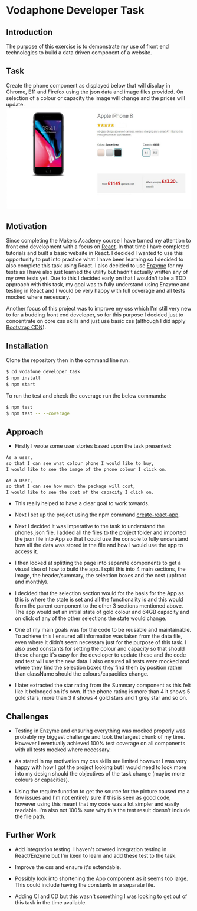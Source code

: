 # Vodaphone Developer Task

## Introduction

The purpose of this exercise is to demonstrate my use of front end technologies to build a data driven component of a website.  

## Task

Create the phone component as displayed below that will display in Chrome, E11 and Firefox using the json data and image files provided.  On selection of a colour or capacity the image will change and the prices will update.
![goal](./src/components/images/page.jpeg)

## Motivation

Since completing the Makers Academy course I have turned my attention to front end development with a focus on [React](https://reactjs.org/).  In that time I have completed tutorials and built a basic website in React.  I decided I wanted to use this opportunity to put into practice what I have been learning so I decided to also complete this task using React.  I also decided to use [Enzyme](https://github.com/airbnb/enzyme) for my tests as I have also just learned the utility but hadn't actually written any of my own tests yet.  Due to this I decided early on that I wouldn't take a TDD approach with this task, my goal was to fully understand using Enzyme and testing in React and I would be very happy with full coverage and all tests mocked where necessary.

Another focus of this project was to improve my css which I'm still very new to for a budding front end developer, so for this purpose I decided just to concentrate on core css skills and just use basic css (although I did apply [Bootstrap CDN](https://getbootstrap.com/docs/3.3/getting-started/)).


## Installation

Clone the repository then in the command line run:

```bash
$ cd vodafone_developer_task
$ npm install
$ npm start
```

To run the test and check the coverage run the below commands:

```bash
$ npm test
$ npm test -- --coverage
```

## Approach
- Firstly I wrote some user stories based upon the task presented:

```
As a user,
so that I can see what colour phone I would like to buy,
I would like to see the image of the phone colour I click on.
```
```
As a User,
so that I can see how much the package will cost,
I would like to see the cost of the capacity I click on.
```

- This really helped to have a clear goal to work towards.

- Next I set up the project using the npm command [create-react-app](https://www.npmjs.com/package/create-react-app).

- Next I decided it was imperative to the task to understand the phones.json file.  I added all the files to the project folder and imported the json file into App so that I could use the console to fully understand how all the data was stored in the file and how I would use the app to access it.

- I then looked at splitting the page into separate components to get a visual idea of how to build the app.  I split this into 4 main sections, the image, the header/summary, the selection boxes and the cost (upfront and monthly).

- I decided that the selection section would for the basis for the App as this is where the state is set and all the functionality is and this would form the parent component to the other 3 sections mentioned above.  The app would set an initial state of gold colour and 64GB capacity and on click of any of the other selections the state would change.

- One of my main goals was for the code to be reusable and maintainable.  To achieve this I ensured all  information was taken from the data file, even where it didn't seem necessary just for the purpose of this task.  I also used constants for setting the colour and capacity so that should these change it's easy for the developer to update these and the code and test will use the new data.  I also ensured all tests were mocked and where they find the selection boxes they find them by position rather than className should the colours/capacities change.

- I later extracted the star rating from the Summary component as this felt like it belonged on it's own.  If the phone rating is more than 4 it shows 5 gold stars, more than 3 it shows 4 gold stars and 1 grey star and so on.

## Challenges

- Testing in Enzyme and ensuring everything was mocked properly was probably my biggest challenge and took the largest chunk of my time.  However I eventually achieved 100% test coverage on all components with all tests mocked where necessary.

- As stated in my motivation my css skills are limited however I was very happy with how I got the project looking but I would need to look more into my design should the objectives of the task change (maybe more colours or capacities).

- Using the require function to get the source for the picture caused me a few issues and I'm not entirely sure if this is seen as good code, however using this meant that my code was a lot simpler and easily readable.  I'm also not 100% sure why this the test result doesn't include the file path.

## Further Work

- Add integration testing.  I haven't covered integration testing in React/Enzyme but I'm keen to learn and add these test to the task.

- Improve the css and ensure it's extendable.

- Possibly look into shortening the App component as it seems too large.  This could include having the constants in a separate file.

- Adding CI and CD but this wasn't something I was looking to get out of this task in the time available.
